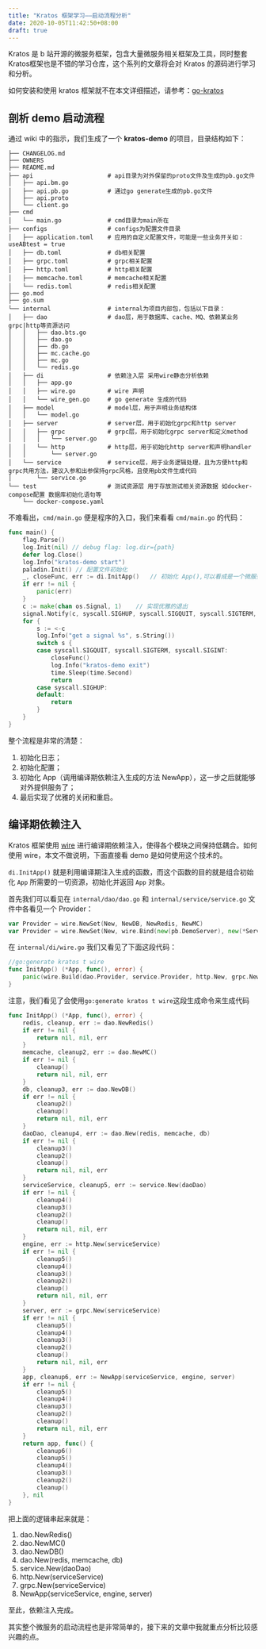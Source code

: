 ```yaml
---
title: "Kratos 框架学习——启动流程分析"
date: 2020-10-05T11:42:50+08:00
draft: true
---
```


Kratos 是 b 站开源的微服务框架，包含大量微服务相关框架及工具，同时整套Kratos框架也是不错的学习仓库，这个系列的文章将会对 Kratos 的源码进行学习和分析。

如何安装和使用 kratos 框架就不在本文详细描述，请参考：[go-kratos](https://go-kratos.github.io/kratos/#/quickstart)



## 剖析 demo 启动流程

通过 wiki 中的指示，我们生成了一个 **kratos-demo** 的项目，目录结构如下：

``` 
├── CHANGELOG.md 
├── OWNERS
├── README.md
├── api                     # api目录为对外保留的proto文件及生成的pb.go文件
│   ├── api.bm.go
│   ├── api.pb.go           # 通过go generate生成的pb.go文件
│   ├── api.proto
│   └── client.go
├── cmd
│   └── main.go             # cmd目录为main所在
├── configs                 # configs为配置文件目录
│   ├── application.toml    # 应用的自定义配置文件，可能是一些业务开关如：useABtest = true
│   ├── db.toml             # db相关配置
│   ├── grpc.toml           # grpc相关配置
│   ├── http.toml           # http相关配置
│   ├── memcache.toml       # memcache相关配置
│   └── redis.toml          # redis相关配置
├── go.mod
├── go.sum
└── internal                # internal为项目内部包，包括以下目录：
│   ├── dao                 # dao层，用于数据库、cache、MQ、依赖某业务grpc|http等资源访问
│   │   ├── dao.bts.go
│   │   ├── dao.go
│   │   ├── db.go
│   │   ├── mc.cache.go
│   │   ├── mc.go
│   │   └── redis.go
│   ├── di                  # 依赖注入层 采用wire静态分析依赖
│   │   ├── app.go
│   │   ├── wire.go         # wire 声明
│   │   └── wire_gen.go     # go generate 生成的代码
│   ├── model               # model层，用于声明业务结构体
│   │   └── model.go
│   ├── server              # server层，用于初始化grpc和http server
│   │   ├── grpc            # grpc层，用于初始化grpc server和定义method
│   │   │   └── server.go
│   │   └── http            # http层，用于初始化http server和声明handler
│   │       └── server.go
│   └── service             # service层，用于业务逻辑处理，且为方便http和grpc共用方法，建议入参和出参保持grpc风格，且使用pb文件生成代码
│       └── service.go
└── test                    # 测试资源层 用于存放测试相关资源数据 如docker-compose配置 数据库初始化语句等
    └── docker-compose.yaml
```

不难看出，`cmd/main.go` 便是程序的入口，我们来看看 `cmd/main.go` 的代码：

``` go
func main() {
	flag.Parse()
	log.Init(nil) // debug flag: log.dir={path}
	defer log.Close()
	log.Info("kratos-demo start")
	paladin.Init() // 配置文件初始化
	_, closeFunc, err := di.InitApp()	// 初始化 App(),可以看成是一个微服务的实体对象, 利用编译期依赖注入,来初始化 app 中的各个组件
	if err != nil {
		panic(err)
	}
	c := make(chan os.Signal, 1)	// 实现优雅的退出
	signal.Notify(c, syscall.SIGHUP, syscall.SIGQUIT, syscall.SIGTERM, syscall.SIGINT)
	for {
		s := <-c
		log.Info("get a signal %s", s.String())
		switch s {
		case syscall.SIGQUIT, syscall.SIGTERM, syscall.SIGINT:
			closeFunc()
			log.Info("kratos-demo exit")
			time.Sleep(time.Second)
			return
		case syscall.SIGHUP:
		default:
			return
		}
	}
}
```

整个流程是非常的清楚：

1. 初始化日志；
2. 初始化配置；
3. 初始化 App（调用编译期依赖注入生成的方法 NewApp），这一步之后就能够对外提供服务了；
4. 最后实现了优雅的关闭和重启。



## 编译期依赖注入

Kratos 框架使用 [wire](https://github.com/google/wire) 进行编译期依赖注入，使得各个模块之间保持低耦合。如何使用 wire，本文不做说明，下面直接看 demo 是如何使用这个技术的。

`di.InitApp()` 就是利用编译期注入生成的函数，而这个函数的目的就是组合初始化 `App` 所需要的一切资源，初始化并返回 `App` 对象。

首先我们可以看见在 `internal/dao/dao.go` 和 `internal/service/service.go` 文件中各看见一个 Provider：

```go
var Provider = wire.NewSet(New, NewDB, NewRedis, NewMC)
var Provider = wire.NewSet(New, wire.Bind(new(pb.DemoServer), new(*Service)))
```

在 `internal/di/wire.go` 我们又看见了下面这段代码：

``` go
//go:generate kratos t wire
func InitApp() (*App, func(), error) {
	panic(wire.Build(dao.Provider, service.Provider, http.New, grpc.New, NewApp))
}
```

注意，我们看见了会使用`go:generate kratos t wire`这段生成命令来生成代码

``` go
func InitApp() (*App, func(), error) {
	redis, cleanup, err := dao.NewRedis()
	if err != nil {
		return nil, nil, err
	}
	memcache, cleanup2, err := dao.NewMC()
	if err != nil {
		cleanup()
		return nil, nil, err
	}
	db, cleanup3, err := dao.NewDB()
	if err != nil {
		cleanup2()
		cleanup()
		return nil, nil, err
	}
	daoDao, cleanup4, err := dao.New(redis, memcache, db)
	if err != nil {
		cleanup3()
		cleanup2()
		cleanup()
		return nil, nil, err
	}
	serviceService, cleanup5, err := service.New(daoDao)
	if err != nil {
		cleanup4()
		cleanup3()
		cleanup2()
		cleanup()
		return nil, nil, err
	}
	engine, err := http.New(serviceService)
	if err != nil {
		cleanup5()
		cleanup4()
		cleanup3()
		cleanup2()
		cleanup()
		return nil, nil, err
	}
	server, err := grpc.New(serviceService)
	if err != nil {
		cleanup5()
		cleanup4()
		cleanup3()
		cleanup2()
		cleanup()
		return nil, nil, err
	}
	app, cleanup6, err := NewApp(serviceService, engine, server)
	if err != nil {
		cleanup5()
		cleanup4()
		cleanup3()
		cleanup2()
		cleanup()
		return nil, nil, err
	}
	return app, func() {
		cleanup6()
		cleanup5()
		cleanup4()
		cleanup3()
		cleanup2()
		cleanup()
	}, nil
}
```

把上面的逻辑串起来就是：

1. dao.NewRedis()
2. dao.NewMC()
3. dao.NewDB()
4. dao.New(redis, memcache, db)
5. service.New(daoDao)
6. http.New(serviceService)
7. grpc.New(serviceService)
8. NewApp(serviceService, engine, server)

至此，依赖注入完成。

其实整个微服务的启动流程也是非常简单的，接下来的文章中我就重点分析比较感兴趣的点。